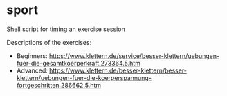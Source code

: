 # sport
Shell script for timing an exercise session

Descriptions of the exercises:
* Beginners: https://www.klettern.de/service/besser-klettern/uebungen-fuer-die-gesamtkoerperkraft.273364.5.htm
* Advanced: https://www.klettern.de/besser-klettern/besser-klettern/uebungen-fuer-die-koerperspannung-fortgeschritten.286662.5.htm
